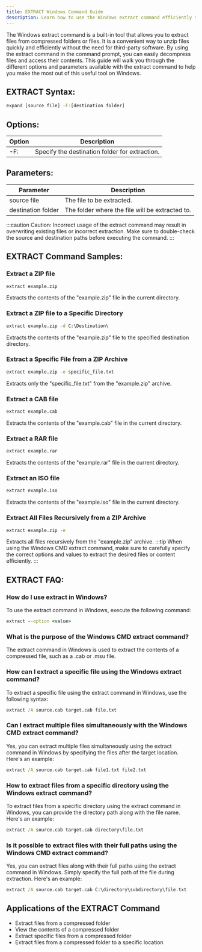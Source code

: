 ```yaml
---
title: EXTRACT Windows Command Guide
description: Learn how to use the Windows extract command efficiently to unzip files with ease.
---
```


The Windows extract command is a built-in tool that allows you to extract files from compressed folders or files. It is a convenient way to unzip files quickly and efficiently without the need for third-party software. By using the extract command in the command prompt, you can easily decompress files and access their contents. This guide will walk you through the different options and parameters available with the extract command to help you make the most out of this useful tool on Windows.

## EXTRACT Syntax:
```cmd
expand [source file] -F:[destination folder]
```

## Options:
| Option | Description                               |
|--------|-------------------------------------------|
| -F:    | Specify the destination folder for extraction. |

## Parameters:
| Parameter     | Description                                   |
|---------------|-----------------------------------------------|
| source file   | The file to be extracted.                     |
| destination folder | The folder where the file will be extracted to. |

:::caution
Caution: Incorrect usage of the extract command may result in overwriting existing files or incorrect extraction. Make sure to double-check the source and destination paths before executing the command.
:::
## EXTRACT Command Samples:
### Extract a ZIP file
```cmd
extract example.zip
```
Extracts the contents of the "example.zip" file in the current directory.

### Extract a ZIP file to a Specific Directory
```cmd
extract example.zip -d C:\Destination\
```
Extracts the contents of the "example.zip" file to the specified destination directory.

### Extract a Specific File from a ZIP Archive
```cmd
extract example.zip -o specific_file.txt
```
Extracts only the "specific_file.txt" from the "example.zip" archive.

### Extract a CAB file
```cmd
extract example.cab
```
Extracts the contents of the "example.cab" file in the current directory.

### Extract a RAR file
```cmd
extract example.rar
```
Extracts the contents of the "example.rar" file in the current directory.

### Extract an ISO file
```cmd
extract example.iso
```
Extracts the contents of the "example.iso" file in the current directory.

### Extract All Files Recursively from a ZIP Archive
```cmd
extract example.zip -e
```
Extracts all files recursively from the "example.zip" archive.
:::tip
When using the Windows CMD extract command, make sure to carefully specify the correct options and values to extract the desired files or content efficiently.
:::

## EXTRACT FAQ:
### How do I use extract in Windows?
To use the extract command in Windows, execute the following command:
```cmd
extract --option <value>
```

### What is the purpose of the Windows CMD extract command?
The extract command in Windows is used to extract the contents of a compressed file, such as a .cab or .msu file.

### How can I extract a specific file using the Windows extract command?
To extract a specific file using the extract command in Windows, use the following syntax:
```cmd
extract /A source.cab target.cab file.txt
```

### Can I extract multiple files simultaneously with the Windows CMD extract command?
Yes, you can extract multiple files simultaneously using the extract command in Windows by specifying the files after the target location. Here's an example:
```cmd
extract /A source.cab target.cab file1.txt file2.txt
```

### How to extract files from a specific directory using the Windows extract command?
To extract files from a specific directory using the extract command in Windows, you can provide the directory path along with the file name. Here's an example:
```cmd
extract /A source.cab target.cab directory\file.txt
```

### Is it possible to extract files with their full paths using the Windows CMD extract command?
Yes, you can extract files along with their full paths using the extract command in Windows. Simply specify the full path of the file during extraction. Here's an example:
```cmd
extract /A source.cab target.cab C:\directory\subdirectory\file.txt
```
## Applications of the EXTRACT Command

- Extract files from a compressed folder
- View the contents of a compressed folder
- Extract specific files from a compressed folder
- Extract files from a compressed folder to a specific location